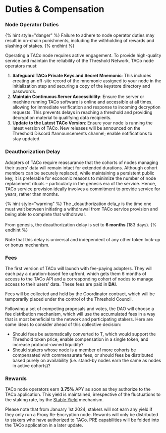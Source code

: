 # Duties & Compensation

### Node **Operator Duties**&#x20;

{% hint style="danger" %}
Failure to adhere to node operator duties may result in on-chain punishments, including the withholding of rewards and slashing of stakes.&#x20;
{% endhint %}

Operating a TACo node requires active engagement. To provide high-quality service and maintain the reliability of the Threshold Network, TACo node operators must:

1. **Safeguard TACo Private Keys and Secret Mnemonic**: This includes creating an off-site record of the mnemonic assigned to your node in the initialization step and securing a copy of the keystore directory and passwords.
2. **Maintain Continuous Server Accessibility**: Ensure the server or machine running TACo software is online and accessible at all times, allowing for immediate verification and response to incoming decryption requests. This prevents delays in reaching a threshold and providing decryption material to qualifying data recipients.
3. **Update to the Latest TACo Version**: Ensure your node is running the latest version of TACo. New releases will be announced on the Threshold Discord #announcements channel; enable notifications to stay updated.

### **Deauthorization Delay**&#x20;

Adopters of TACo require reassurance that the cohorts of nodes managing their users' data will remain intact for extended durations. Although cohort members can be securely replaced, while maintaining a persistent public key, it is preferable for economic reasons to minimize the number of node replacement rituals – particularly in the genesis era of the service. Hence, TACo service provision ideally involves a commitment to provide service for years, rather than months.&#x20;

{% hint style="warning" %}
The _deauthorization dela_y is the time one must wait between initiating a withdrawal from TACo service provision and being able to complete that withdrawal.\
\
From genesis, the deauthorization delay is set to **6 months** (183 days).&#x20;
{% endhint %}

Note that this delay is universal and independent of any other token lock-up or bonus mechanism.&#x20;

### **Fees**&#x20;

The first version of TACo will launch with fee-paying adopters. They will each pay a duration-based fee upfront, which gets them 6 months of access to the TACo API and a corresponding cohort of nodes to manage access to their users' data. These fees are paid in **DAI**.&#x20;

Fees will be collected and held by the Coordinator contract, which will be temporarily placed under the control of the Threshold Council.&#x20;

Following a set of competing proposals and votes, the DAO will choose a fee distribution mechanism, which will use the accumulated fees in a way that is most beneficial to the network and participating stakers. Here are some ideas to consider ahead of this collective decision:&#x20;

* Should fees be automatically converted to T, which would support the Threshold token price, enable compensation in a single token, and increase protocol-owned liquidity?
* Should stakers whose node is a member of more cohorts be compensated with commensurate fees, or should fees be distributed based purely on availability (i.e. stand-by nodes earn the same as nodes in active cohorts)?&#x20;

### **Rewards**&#x20;

TACo node operators earn **3.75%** APY as soon as they authorize to the TACo application. This yield is maintained, irrespective of the fluctuations to the staking rate, by the [Stable Yield](https://forum.threshold.network/t/tip-003-threshold-network-reward-mechanisms-proposal-i-stable-yield-for-non-institutional-staker-welfare/82) mechanism.

Please note that from January 1st 2024, stakers will not earn any yield if they only run a Proxy Re-Encryption node. Rewards will only be distributed to stakers who have authorized to TACo. PRE capabilities will be folded into the TACo application in a later update.
